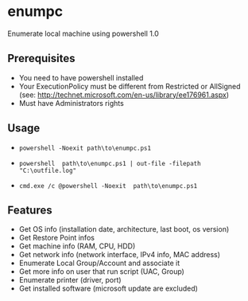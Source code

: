 # enumpc
Enumerate local machine using powershell 1.0

## Prerequisites
- You need to have powershell installed
- Your ExecutionPolicy must be different from Restricted or AllSigned (see: http://technet.microsoft.com/en-us/library/ee176961.aspx)
- Must have Administrators rights

## Usage
* `powershell -Noexit path\to\enumpc.ps1`
 
* `powershell  path\to\enumpc.ps1 | out-file -filepath "C:\outfile.log"`
 
* `cmd.exe /c @powershell -Noexit  path\to\enumpc.ps1`

## Features
* Get OS info (installation date, architecture, last boot, os version)
* Get Restore Point infos
* Get machine info (RAM, CPU, HDD)
* Get network info (network interface, IPv4 info, MAC address)
* Enumerate Local Group/Account and associate it
* Get more info on user that run script (UAC, Group)
* Enumerate printer (driver, port)
* Get installed software (microsoft update are excluded)
